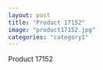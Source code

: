 ```yaml
---
layout: post
title: "Product 17152"
image: "product17152.jpg"
categories: "category1"
---
```

Product 17152
